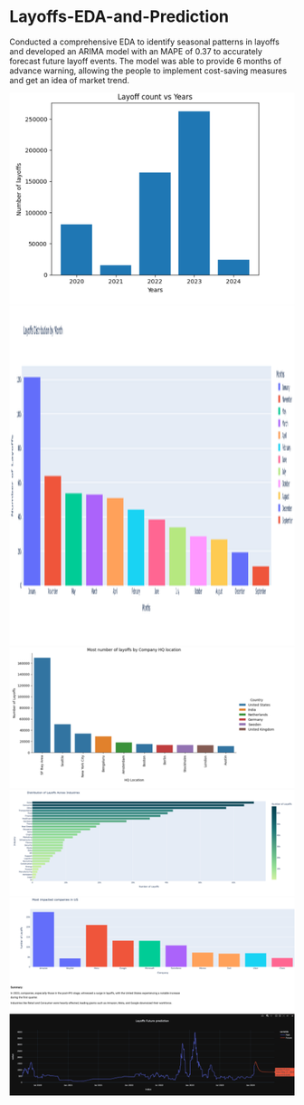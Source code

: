 # Layoffs-EDA-and-Prediction
Conducted a comprehensive EDA to identify seasonal patterns in layoffs and developed an ARIMA model with an MAPE of 0.37 to accurately forecast future layoff events. The model was able to provide 6 months of advance warning, allowing the people to implement cost-saving measures and get an idea of market trend.

![Alt text](https://github.com/shrbh025/Layoffs-EDA-and-Prediction/blob/main/Years.png)
<img src="https://github.com/shrbh025/Layoffs-EDA-and-Prediction/blob/main/ByMonth.png" width="1200" height="600">
![Alt text](https://github.com/shrbh025/Layoffs-EDA-and-Prediction/blob/main/Location.png)
![Alt text](https://github.com/shrbh025/Layoffs-EDA-and-Prediction/blob/main/Industries.png)
![Alt text](https://github.com/shrbh025/Layoffs-EDA-and-Prediction/blob/main/ImpactedCompanies.png)
![Alt text](https://github.com/shrbh025/Layoffs-EDA-and-Prediction/blob/main/Future%20Prediction.png)
